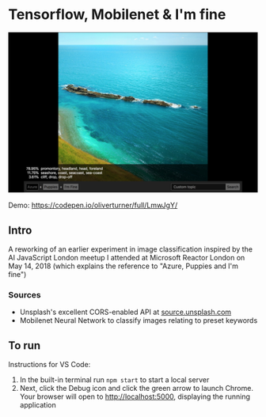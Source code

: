 # Tensorflow, Mobilenet & I'm fine

![hero](./assets/hero.jpg)

Demo: https://codepen.io/oliverturner/full/LmwJgY/

## Intro

A reworking of an earlier experiment in image classification inspired by the AI 
JavaScript London meetup I attended at Microsoft Reactor London on May 14, 2018 
(which explains the reference to "Azure, Puppies and I'm fine")

### Sources

- Unsplash's excellent CORS-enabled API at [source.unsplash.com](https://source.unsplash.com/) 
- Mobilenet Neural Network to classify images relating to preset keywords 

## To run

Instructions for VS Code:

1. In the built-in terminal run ```npm start``` to start a local server
1. Next, click the Debug icon and click the green arrow to launch Chrome. Your
  browser will open to [http://localhost:5000](http://localhost:5000), displaying 
  the running application